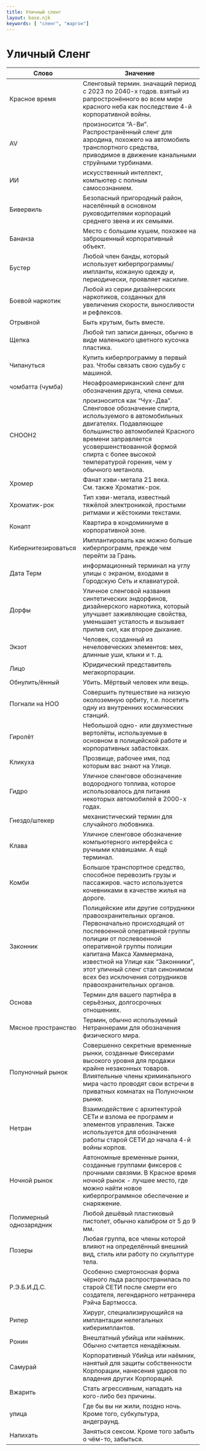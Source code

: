 ```yaml
---
title: Уличный сленг
layout: base.njk
keywords: [ "сленг", "жаргон"]
---
```


# Уличный Сленг

| Слово                   | Значение                                                                                                                                                                                                                                                                                                                                    |
|-------------------------|---------------------------------------------------------------------------------------------------------------------------------------------------------------------------------------------------------------------------------------------------------------------------------------------------------------------------------------------|
| Красное время           | Сленговый термин. значащий период с 2023 по 2040-х годов. взятый из рапростронённого во всем мире красного неба как последствие 4-й корпоративной войны.                                                                                                                                                                                    |
| AV                      | произносится “А-Ви”. Распространённый сленг для аэродина, похожего на автомобиль транспортного средства, приводимое в движение канальными струйными турбинами.                                                                                                                                                                              |
| ИИ                      | искусственный интеллект, компьютер с полным самосознанием.                                                                                                                                                                                                                                                                                  |
| Бивервиль               | Безопасный пригородный район, населённый в основном руководителями корпораций среднего звена и их семьями.                                                                                                                                                                                                                                  |
| Бананза                 | Место с большим кушем, похожее на заброшенный корпоративный объект.                                                                                                                                                                                                                                                                         |
| Бустер                  | Любой член банды, который использует киберпрограммы/импланты, кожаную одежду и, периодически, проявляет насилие.                                                                                                                                                                                                                            |
| Боевой наркотик         | Любой из серии дизайнерских наркотиков, созданных для увеличения скорости, выносливости и рефлексов.                                                                                                                                                                                                                                        |
| Отрывной                | Быть крутым, быть вместе.                                                                                                                                                                                                                                                                                                                   |
| Щепка                   | Любой тип записи данных, обычно в виде маленького цветного кусочка пластика.                                                                                                                                                                                                                                                                |
| Чипануться              | Купить киберпрограмму в первый раз. Чтобы связать свою судьбу с машиной.                                                                                                                                                                                                                                                                    |
| чомбатта (чумба)        | Неоафроамериканский сленг для обозначения друга, члена семьи.                                                                                                                                                                                                                                                                               |
| CHOOH2                  | произносится как “Чух-Два”. Сленговое обозначение спирта, используемого в автомобильных двигателях. Подавляющее большинство автомобилей Красного времени заправляется усовершенствованной формой спирта с более высокой температурой горения, чем у обычного метанола.                                                                      |
| Хромер                  | Фанат хэви-метала 21 века. <br>См. также Хроматик-рок.<br>                                                                                                                                                                                                                                                                                  |
| Хроматик-рок            | Тип хэви-метала, известный тяжёлой электроникой, простыми ритмами и жёстокими текстами.                                                                                                                                                                                                                                                     |
| Конапт                  | Квартира в кондоминиуме в корпоративной зоне.                                                                                                                                                                                                                                                                                               |
| Кибернитезироваться     | Имплантировать как можно больше киберпрограмм, прежде чем перейти за Грань.                                                                                                                                                                                                                                                                 |
| Дата Терм               | информационный терминал на углу улицы с экраном, входами в Городскую Сеть и клавиатурой.                                                                                                                                                                                                                                                    |
| Дорфы                   | Уличное сленговой названия синтетических эндорфинов, дизайнерского наркотика, который улучшает заживляющие свойства, уменьшает усталость и вызывает прилив сил, как второе дыхание.                                                                                                                                                         |
| Экзот                   | Человек, созданный из нечеловеческих элементов: мех, длинные уши, клыки и т. д.                                                                                                                                                                                                                                                             |
| Лицо                    | Юридический представитель мегакорпорации.                                                                                                                                                                                                                                                                                                   |
| Обнулить/ённый          | Убить. Мёртвый человек или вещь.                                                                                                                                                                                                                                                                                                            |
| Погнали на НОО          | Совершить путешествие на низкую околоземную орбиту, т.е. посетить одну из внутренних космических станций.                                                                                                                                                                                                                                   |
| Гиролёт                 | Небольшой одно- или двухместные вертолёты, используемые в основном в полицейской работе и корпоративных забастовках.                                                                                                                                                                                                                        |
| Кликуха                 | Прозвище, рабочее имя, под которым вас знают на Улице.                                                                                                                                                                                                                                                                                      |
| Гидро                   | Уличное сленговое обозначение водородного топлива, которое использовалось для питания некоторых автомобилей в 2000-х годах.                                                                                                                                                                                                                 |
| Гнездо/штекер           | механистический термин для случайного любовника.                                                                                                                                                                                                                                                                                            |
| Клава                   | Уличное сленговое обозначение компьютерного интерфейса с ручными клавишами. А ещё терминал.                                                                                                                                                                                                                                                 |
| Комби                   | Большое транспортное средство, способное перевозить грузы и пассажиров. часто используется кочевниками в качестве жилья на дороге.                                                                                                                                                                                                          |
| Законник                | Полицейские или другие сотрудники правоохранительных органов. Первоначально происходящий от послевоенной оперативной группы полиции от послевоенной оперативной группы полиции капитана Макса Хаммермана, известной на Улице как “Законники”, этот уличный сленг стал синонимом всех без исключения сотрудников правоохранительных органов. |
| Основа                  | Термин для вашего партнёра в серьёзных, долгосрочных отношениях.                                                                                                                                                                                                                                                                            |
| Мясное пространство     | Термин, обычно используемый Нетраннерами для обозначения физического мира.                                                                                                                                                                                                                                                                  |
| Полуночный рынок        | Совершенно секретные временные рынки, созданные Фиксерами высокого уровня для продажи крайне незаконных товаров. Влиятельные члены криминального мира часто проводят свои встречи в приватных комнатах на Полуночном рынке.                                                                                                                 |
| Нетран                  | Взаимодействие с архитектурой СЕТи и взлома ее программ и элементов управления. Также используется для обозначения работы старой СЕТИ до начала 4-й войны корпов.                                                                                                                                                                           |
| Ночной рынок            | Автономные временные рынки, созданные группами фиксеров с прочными связями. В Красное время ночной рынок - лучшее место, где можно найти новое киберпрограммное обеспечение и снаряжение.                                                                                                                                                   |
| Полимерный однозарядник | Любой дешёвый пластиковый пистолет, обычно калибром от 5 до 9 мм.                                                                                                                                                                                                                                                                           |
| Позеры                  | Любая группа, все члены которой влияют на определённый внешний вид, стиль или работу по скульптуре тела.                                                                                                                                                                                                                                    |
| Р.Э.Б.И.Д.С.            | Особенно смертоносная форма чёрного льда распространилась по старой СЕТИ после смерти его создателя, легендарного нетраннера Рэйча Бартмосса.                                                                                                                                                                                               |
| Рипер                   | Хирург, специализирующийся на имплантации нелегальных киберимплантов.                                                                                                                                                                                                                                                                       |
| Ронин                   | Внештатный убийца или наёмник. Обычно считается ненадёжным.                                                                                                                                                                                                                                                                                 |
| Самурай                 | Корпоративный Убийца или наёмник, нанятый для защиты собственности Корпорации, нанесения ударов по владения других Корпораций.                                                                                                                                                                                                              |
| Вжарить                 | Стать агрессивным, нападать на кого-либо без причины.                                                                                                                                                                                                                                                                                       |
| улица                   | Где бы вы ни жили, поздно ночь. Кроме того, субкультура, андеграунд.                                                                                                                                                                                                                                                                        |
| Напихать                | Заняться сексом. Кроме того забыть о чём-то, забыться.                                                                                                                                                                                                                                                                                      |
